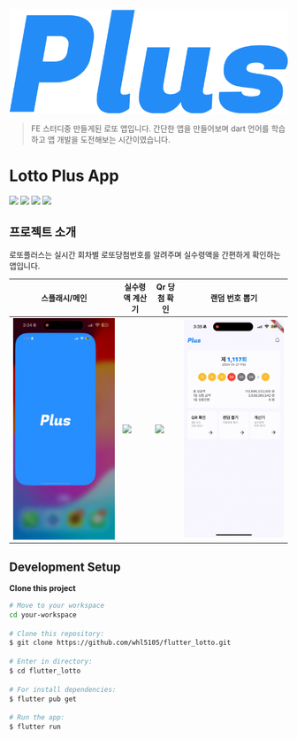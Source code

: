 <img src="assets/readme/logo.png">

> FE 스터디중 만들게된 로또 앱입니다.
> 간단한 앱을 만들어보며 dart 언어를 학습하고 앱 개발을 도전해보는 시간이였습니다.

# Lotto Plus App

<img  src="https://img.shields.io/badge/visualstudiocode-007ACC?style=for-the-badge&logo=visualstudiocode&logoColor=white"> <img  src="https://img.shields.io/badge/github-181717?style=for-the-badge&logo=github&logoColor=white"> <img  src="https://img.shields.io/badge/dart-0175C2?style=for-the-badge&logo=dart&logoColor=white"> <img  src="https://img.shields.io/badge/flutter-02569B?style=for-the-badge&logo=flutter&logoColor=white">

## 프로젝트 소개

로또플러스는 실시간 회차별 로또당첨번호를 알려주며 실수령액을 간편하게 확인하는 앱입니다.

| 스플래시/메인                        | 실수령액 계산기                          | Qr 당첨 확인                     | 랜덤 번호 뽑기                       |
| ------------------------------------ | ---------------------------------------- | -------------------------------- | ------------------------------------ |
| <img src="assets/readme/splash.gif"> | <img src="assets/readme/calculator.gif"> | <img src="assets/readme/qr.gif"> | <img src="assets/readme/random.gif"> |

## Development Setup

**Clone this project**

```bash
# Move to your workspace
cd your-workspace

# Clone this repository:
$ git clone https://github.com/whl5105/flutter_lotto.git

# Enter in directory:
$ cd flutter_lotto

# For install dependencies:
$ flutter pub get

# Run the app:
$ flutter run

```
